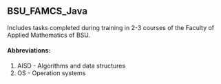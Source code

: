 ## BSU_FAMCS_Java
Includes tasks completed during training in 2-3 courses of the Faculty of Applied Mathematics of BSU.

#### Abbreviations:
1. AISD - Algorithms and data structures
2. OS - Operation systems
